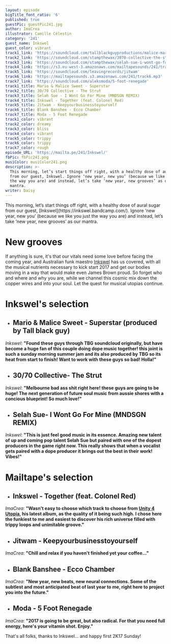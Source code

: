 ```yaml
---
layout: episode
bigTitle_font_ratio: '6'
published: true
guestPic: guestPic241.jpg
author: ImaCrea
illustrator: Camille Célestin
category: '241'
guest_name: Inkswel
guest_color: vibrant
track1_link: 'https://soundcloud.com/tallblackguyproductions/malice-mario-sweet-superstarprod-by-tall-black-guy'
track2_link: 'https://soundcloud.com/stampthewax/3070-collective-the-strut'
track3_link: 'https://soundcloud.com/stampthewax/selah-sue-i-wont-go-for-more-mndsgn-remix-stw-premiere'
track4_link: 'https://s3.eu-west-3.amazonaws.com/mailtapesounds/241/track4.mp3'
track5_link: 'https://soundcloud.com/leavingrecords/jitwam'
track6_link: 'https://mailtapesounds.s3.amazonaws.com/241/track6.mp3'
track7_link: 'https://soundcloud.com/aleksmoda/5-foot-renegade'
track1_title: Mario & Malice Sweet - Superstar
track2_title: 30/70 Collective - The Strut
track3_title: Selah Sue - I Wont Go For Mine (MNDSGN REMIX)
track4_title: Inkswel - Together (feat. Colonel Red)
track5_title: Jitwam - Keepyourbusinesstoyourself
track6_title: Blank Banshee - Ecco Chamber
track7_title: Moda - 5 Foot Renegade
track1_color: vibrant
track2_color: dreamy
track3_color: bliss
track4_color: vibrant
track5_color: trippy
track6_color: trippy
track7_color: rough
episode_URL: 'https://mailta.pe/241/Inkswel/'
fbPic: fbPic241.png
musiColor: musiColor241.png
description: >-
  This morning, let’s start things off right, with a healthy dose of aural sugar
  from our guest, Inkswel. Ignore ‘new year, new you’ (because we like you just
  the way you are) and instead, let’s take ‘new year, new grooves’ as our
  mantra.
writer: Daisy
---
```

<p id="introduction">This morning, let’s start things off right, with a healthy dose of aural sugar from our guest, [Inkswel](https://inkswel.bandcamp.com/). Ignore ‘new year, new you’ (because we like you just the way you are) and instead, let’s take ‘new year, new grooves’ as our mantra.</p>

# New grooves

If anything is sure, it's that our vitals need some love before facing the coming year, and Australian funk maestro [Inkswel](https://inkswel.bandcamp.com/) has us covered, with all the musical nutrients necessary to kick start 2017 and get our bodies moving in a way that would make even James Brown proud. So forget who and where and why you are, while we channel this cosmic mix down the copper wires and into your soul. Let the quest for musical utopias continue.

# Inkswel's selection

+ ## Mario & Malice Sweet - Superstar (produced by Tall black guy)
_Inkswel_: **"**Found these guys through TBG soundcloud originally, but have become a huge fan of this couple doing dope music together! this joint is such a sunday morning summer jam and its also produced by TBG so its heat from start to finish! Want to work with these guys so bad! Holla!**"**

+ ## 30/70 Collective- The Strut
_Inkswel_: **"**Melbourne bad ass shit right here! these guys are going to be huge! The next generation of future soul music from aussie shores with a concious blueprint! So much love!**"**

+ ## Selah Sue- I Wont Go For Mine (MNDSGN REMIX)
_Inkswel_: **"**This is just feel good music in its essence. Amazing new talent of up and coming pop talent Selah Sue but paired with one of the dopest producers in the game right now. This really shows that when a vocalist gets paired with a dope producer it brings out the best in their work! Vibes!**"**

# Mailtape's selection

+ ## Inkswel - Together (feat. Colonel Red)
_ImaCrea_: **"**Wasn't easy to choose which track to choose from [Unity 4 Utopia](https://inkswel.bandcamp.com/album/unity-4-utopia), his latest album, as the quality of it being such high. I chose here the funkiest to me and easiest to discover his rich universe filled with trippy loops and unimitable groove.**"**

+ ## Jitwam - Keepyourbusinesstoyourself
_ImaCrea_: **"**Chill and relax if you haven't finished yet your coffee...**"**

+ ## Blank Banshee - Ecco Chamber
_ImaCrea_: **"**New year, new beats, new neural connections. Some of the subtlest and most anticipated beat of last year to me, right here to project you into the future.**"**

+ ## Moda - 5 Foot Renegade
_ImaCrea_: **"**2017 is going to be great, but also radical. For that you need full energy, here's your vitamin shot. Enjoy.**"**

<p id="outroduction">That's all folks, thanks to Inkswel... and happy first 2K17 Sunday!</p>
